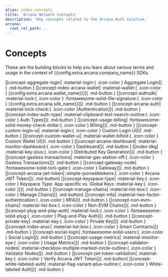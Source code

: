 ```yaml
---
alias: index-concepts
title: 'Arcana Network Concepts'
description: 'Key concepts related to the Arcana Auth solution.'
arcana:
  root_rel_path: ..
---
```


# Concepts

These are the building blocks to help you learn about various terms and usage in the context of {{config.extra.arcana.company_name}} SDKs.

[[concept-aggregate-login| :material-login:{ .icon-color } Aggregate Login]]{ .md-button }
[[concept-index-arcana-wallet| :material-wallet:{ .icon-color } {{config.extra.arcana.wallet_name}}]]{ .md-button }
[[concept-authsdk| :material-lock:{ .icon-color } :fontawesome-solid-file-signature:{ .icon-color } {{config.extra.arcana.sdk_name}}]]{ .md-button }
[[concept-arcana-auth| :material-lock-check:{ .icon-color }Authentication]]{ .md-button }
[[concept-index-auth-type| :material-clipboard-text-search-outline:{ .icon-color } Auth Types]]{ .md-button }
[[concept-usage-billing| :fontawesome-solid-money-check-dollar:{ .icon-color } Billing]]{ .md-button }
[[concept-custom-login-ui| :material-login:{ .icon-color } Custom Login UI]]{ .md-button }
[[concept-custom-wallet-ui| :material-wallet-bifold:{ .icon-color } Custom Wallet UI]]{ .md-button }
[[concept-arcana-dashboard| :material-monitor-dashboard:{ .icon-color } Dashboard]]{ .md-button }
[[index-dkg| :material-key-plus:{ .icon-color } Distributed Key Generation]]{ .md-button }
[[concept-gasless-transactions| :material-gas-station-off:{ .icon-color } Gasless Transactions]]{ .md-button }
[[concept-gateway-node| :fontawesome-solid-torii-gate:{ .icon-color } Gateway]]{ .md-button }
[[concept-arcana-jwt-token| :simple-jsonwebtokens:{ .icon-color } Arcana JWT Token]]{ .md-button}
[[concept-keyspace-type| :material-key:{ .icon-color } Keyspace Type: App-specific vs. Global Keys :material-key:{ .icon-color }]]{ .md-button }
[[concept-manage-chains| :material-list-box:{ .icon-color } Manage Chains]]{ .md-button}
[[concept-mfa| :material-two-factor-authentication:{ .icon-color } MFA]]{ .md-button }
[[concept-non-evm-chains| :material-list-box:{ .icon-color } Non-EVM Chains]]{ .md-button }
[[concept-plug-and-play-auth| :material-lock:{ .icon-color } :fontawesome-solid-plug:{ .icon-color } Plug-and-Play Auth]]{ .md-button }
[[concept-private-key| :material-key:{ .icon-color } Private Key]]{ .md-button }
[[concept-index-ansc|  :material-list-box:{ .icon-color } Smart Contracts]]{ .md-button }
[[concept-social-login|  :fontawesome-solid-users:{ .icon-color } Social Login]]{ .md-button }
[[concept-usage-metrics| :material-monitor-eye:{ .icon-color } Usage Metrics]]{ .md-button }
[[concept-validator-nodes| :material-checkbox-multiple-marked-circle-outline:{ .icon-color } Validator Nodes]]{ .md-button }
[[concept-jwt-token-validation| :material-key:{ .icon-color } Verify Arcana JWT Token]]{ .md-button}
[[concept-white-labeled-auth| :material-flag-variant-plus-outline:{ .icon-color } White-labeled Auth]]{ .md-button }
